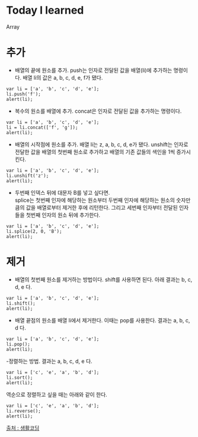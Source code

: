 # Today I learned
Array

# 추가
- 배열의 끝에 원소를 추가. push는 인자로 전달된 값을 배열(li)에 추가하는 명령이다. 배열 li의 값은 a, b, c, d, e, f가 됐다.
```
var li = ['a', 'b', 'c', 'd', 'e'];
li.push('f');
alert(li);
```
- 복수의 원소를 배열에 추가. concat은 인자로 전달된 값을 추가하는 명령이다.
```
var li = ['a', 'b', 'c', 'd', 'e'];
li = li.concat(['f', 'g']);
alert(li);
```
- 배열의 시작점에 원소를 추가. 배열 li는 z, a, b, c, d, e가 됐다. unshift는 인자로 전달한 값을 배열의 첫번째 원소로 추가하고 배열의 기존 값들의 색인을 1씩 증가시킨다.
```
var li = ['a', 'b', 'c', 'd', 'e'];
li.unshift('z');
alert(li);
```
- 두번째 인덱스 뒤에 대문자 B를 넣고 싶다면. <br>
splice는 첫번째 인자에 해당하는 원소부터 두번째 인자에 해당하는 원소의 숫자만큼의 값을 배열로부터 제거한 후에 리턴한다. 그리고 세번째 인자부터 전달된 인자들을 첫번째 인자의 원소 뒤에 추가한다.<br>
```
var li = ['a', 'b', 'c', 'd', 'e'];
li.splice(2, 0, 'B');
alert(li);
```

# 제거
- 배열의 첫번째 원소를 제거하는 방법이다. shift를 사용하면 된다. 아래 결과는 b, c, d, e 다.
```
var li = ['a', 'b', 'c', 'd', 'e'];
li.shift();
alert(li);
```
- 배열 끝점의 원소를 배열 li에서 제거한다. 이때는 pop를 사용한다. 결과는 a, b, c, d 다.
```
var li = ['a', 'b', 'c', 'd', 'e'];
li.pop();
alert(li);
```

-정렬하는 방법. 결과는 a, b, c, d, e 다.
```
var li = ['c', 'e', 'a', 'b', 'd'];
li.sort();
alert(li);
```
역순으로 정렬하고 싶을 때는 아래와 같이 한다.
```
var li = ['c', 'e', 'a', 'b', 'd'];
li.reverse();
alert(li);
```
[출처 : 생활코딩](https://www.opentutorials.org/course/743/4736)
